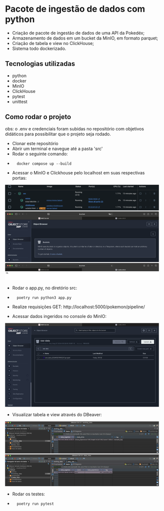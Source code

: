 # Pacote de ingestão de dados com python
- Criação de pacote de ingestão de dados de uma API da Pokedéx;
- Armazenamento de dados em um bucket da MinIO, em formato parquet;
- Criação de tabela e view no ClickHouse;
- Sistema todo dockerizado.

## Tecnologias utilizadas
- python
- docker
- MinIO
- ClickHouse
- pytest
- unittest

## Como rodar o projeto
obs: o .env e credenciais foram subidas no repositório com objetivos didáticos para possibilitar que o projeto seja rodado.

- Clonar este repositório
- Abrir um terminal e navegue até a pasta 'src' 
- Rodar o seguinte comando:
-       docker compose up --build
- Acessar o MinIO e Clickhouse pelo localhost em suas respectivas portas:
<img src="assets/img1.png">
<img src="assets/img3.png">
<img src="assets/img2.png">

- Rodar o app.py, no diretório src: 
-       poetry run python3 app.py

- Realize requisições GET: http://localhost:5000/pokemon/pipeline/<nome-pokemon>

- Acessar dados ingeridos no console do MinIO:
<img src="assets/img4.png">

- Visualizar tabela e view através do DBeaver:
<img src="assets/img5.png">
<img src="assets/img6.png">

- Rodar os testes:
-       poetry run pytest
